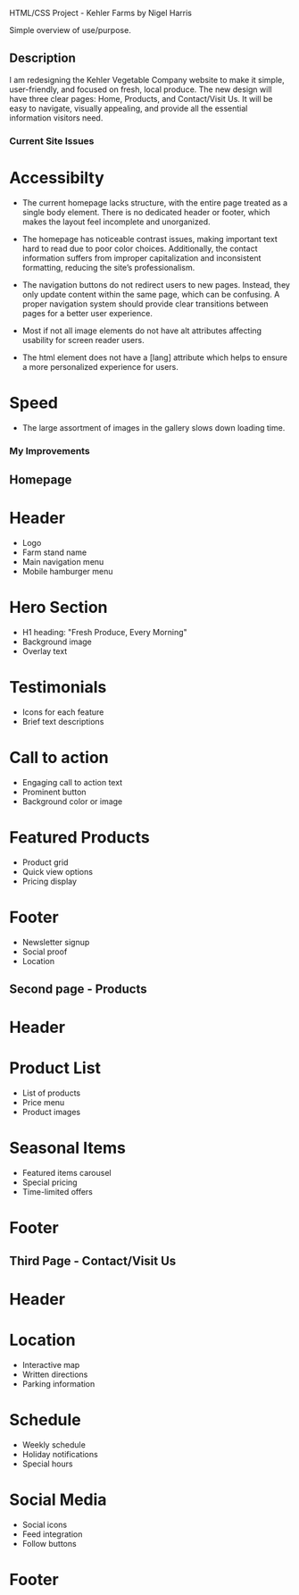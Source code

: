 HTML/CSS Project - Kehler Farms by Nigel Harris

Simple overview of use/purpose.

## Description

I am redesigning the Kehler Vegetable Company website to make it simple, user-friendly, and focused on fresh, local produce. The new design will have three clear pages: Home, Products, and Contact/Visit Us. It will be easy to navigate, visually appealing, and provide all the essential information visitors need.

### Current Site Issues

# Accessibilty

- The current homepage lacks structure, with the entire page treated as a single body element. There is no dedicated header or footer, which makes the layout feel incomplete and unorganized.

- The homepage has noticeable contrast issues, making important text hard to read due to poor color choices. Additionally, the contact information suffers from improper capitalization and inconsistent formatting, reducing the site’s professionalism.

- The navigation buttons do not redirect users to new pages. Instead, they only update content within the same page, which can be confusing. A proper navigation system should provide clear transitions between pages for a better user experience.

- Most if not all image elements do not have alt attributes affecting usability for screen reader users.

- The html element does not have a [lang] attribute which helps to ensure a more personalized experience for users.

# Speed

- The large assortment of images in the gallery slows down loading time.

### My Improvements

## Homepage

# Header

- Logo
- Farm stand name
- Main navigation menu
- Mobile hamburger menu

# Hero Section

- H1 heading: "Fresh Produce, Every Morning"
- Background image
- Overlay text

# Testimonials

- Icons for each feature
- Brief text descriptions

# Call to action

- Engaging call to action text
- Prominent button
- Background color or image

# Featured Products

- Product grid
- Quick view options
- Pricing display

# Footer

- Newsletter signup
- Social proof
- Location

## Second page - Products

# Header

# Product List

- List of products
- Price menu
- Product images

# Seasonal Items

- Featured items carousel
- Special pricing
- Time-limited offers

# Footer

## Third Page - Contact/Visit Us

# Header

# Location

- Interactive map
- Written directions
- Parking information

# Schedule

- Weekly schedule
- Holiday notifications
- Special hours

# Social Media

- Social icons
- Feed integration
- Follow buttons

# Footer
